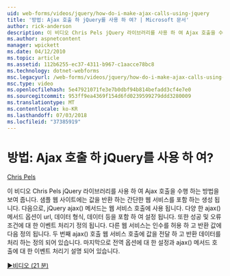 ```yaml
---
uid: web-forms/videos/jquery/how-do-i-make-ajax-calls-using-jquery
title: '방법: Ajax 호출 하 jQuery를 사용 하 여? | Microsoft 문서'
author: rick-anderson
description: 이 비디오 Chris Pels jQuery 라이브러리를 사용 하 여 Ajax 호출을 수행 하는 방법을 보여 줍니다. 샘플 웹 사이트를 반환 하는 간단한 웹 서비스를 포함 하는 중... 만들어집니다.
ms.author: aspnetcontent
manager: wpickett
ms.date: 04/12/2010
ms.topic: article
ms.assetid: 112b6255-ec37-4311-b967-c1aacce78bc8
ms.technology: dotnet-webforms
msc.legacyurl: /web-forms/videos/jquery/how-do-i-make-ajax-calls-using-jquery
msc.type: video
ms.openlocfilehash: 5e47921071fe3e7b0dbf94b814befadd3cf4e7e0
ms.sourcegitcommit: 953ff9ea4369f154d6fd0239599279ddd3280009
ms.translationtype: MT
ms.contentlocale: ko-KR
ms.lasthandoff: 07/03/2018
ms.locfileid: "37385919"
---
```

<a name="how-do-i-make-ajax-calls-using-jquery"></a>방법: Ajax 호출 하 jQuery를 사용 하 여?
====================
[Chris Pels](https://twitter.com/chrispels)

이 비디오 Chris Pels jQuery 라이브러리를 사용 하 여 Ajax 호출을 수행 하는 방법을 보여 줍니다. 샘플 웹 사이트에는 값을 반환 하는 간단한 웹 서비스를 포함 하는 생성 됩니다. 다음으로, jQuery ajax() 메서드는 웹 서비스 호출에 사용 됩니다. 다양 한 ajax() 메서드 옵션이 url, 데이터 형식, 데이터 등을 포함 하 여 설정 됩니다. 또한 성공 및 오류 조건에 대 한 이벤트 처리기 정의 됩니다. 다른 웹 서비스는 인수를 허용 하 고 반환 값에 다음 정의 됩니다. 두 번째 ajax() 호출 웹 서비스 호출에 값을 전달 하 고 반환 데이터를 처리 하는 정의 되어 있습니다. 마지막으로 전역 옵션에 대 한 설정과 ajax() 메서드 호출에 대 한 이벤트 처리기 설명 되어 있습니다.

[&#9654;비디오 (21 분)](https://channel9.msdn.com/Blogs/ASP-NET-Site-Videos/how-do-i-make-ajax-calls-using-jquery)
